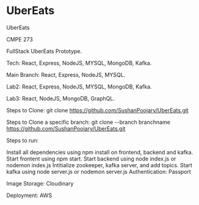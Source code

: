# UberEats
UberEats

CMPE 273

FullStack UberEats Prototype.

Tech: React, Express, NodeJS, MYSQL, MongoDB, Kafka.

Main Branch: React, Express, NodeJS, MYSQL.

Lab2: React, Express, NodeJS, MYSQL, MongoDB, Kafka.

Lab3: React, NodeJS, MongoDB, GraphQL.

Steps to Clone: git clone https://github.com/SushanPoojary/UberEats.git

Steps to Clone a specific branch: git clone --branch branchname https://github.com/SushanPoojary/UberEats.git

Steps to run:

Install all dependencies using npm install on frontend, backend and kafka.
Start frontent using npm start.
Start backend using node index.js or nodemon index.js
Intitialize zookeeper, kafka server, and add topics.
Start kafka using node server.js or nodemon server.js
Authentication: Passport

Image Storage: Cloudinary

Deployment: AWS
